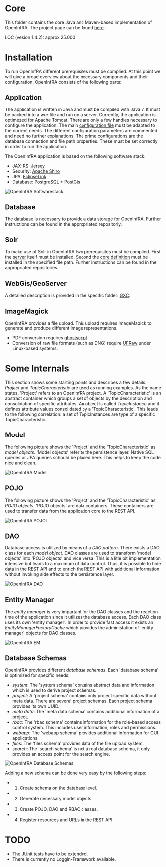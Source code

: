 # Core
This folder contains the core Java and Maven-based implementation of OpenInfRA. The project page can be found [here](http://www.b-tu.de/openinfra/).

LOC (vesion 1.4.2): approx 25.000

# Installation

To run OpenInfRA different prerequisites must be complied. At this point we will give a broad overview about the necessary components and their configuration.
OpenInfRA consists of the following parts:

## Application
The application is written in Java and must be compiled with Java 7. It must be packed into a _war_ file and run on a server. Currently, the application is optimezed for Apache Tomcat. There are only a few handles necessary to configure the application. The main [configuration file](openinfra_core/src/main/resources/de/btu/openinfra/backend/properties/OpenInfRA.properties) must be adapted to the current needs. The different configuration parameters are commented and need no further explanations. The prime configurations are the database connection and file path properties. These must be set correctly in order to run the application.

The OpenInfRA application is based on the following software stack:
- JAX-RS: [Jersey](https://jersey.java.net/)
- Security: [Apache Shiro](http://shiro.apache.org/)
- JPA: [EclipseLink](http://www.eclipse.org/eclipselink/)
- Database: [PostgreSQL](http://www.postgresql.org/) + [PostGis](http://postgis.net/)

![OpenInfRA Softwarestack](https://github.com/OpenInfRA/core/blob/master/img/sw-stack.JPG "OpenInfRA Softwarestack")

## Database
The [database](https://github.com/OpenInfRA/database) is necessary to provide a data storage for OpenInfRA. Further instructions can be found in the appropriated repositoriy.

## Solr
To make use of Solr in OpenInfRA two prerequisites must be complied. First the [server](https://github.com/OpenInfRA/solr_server) itself must be installed. Second the [core definition](https://github.com/OpenInfRA/solr_core) must be installed in the specified file path. Further instructions can be found in the appropriated repositories.

## WebGis/GeoServer
A detailed description is provided in the specific folder: [GXC](https://github.com/OpenInfRA/GXC).

## ImageMagick
OpenInfRA provides a file upload. This upload requires [ImageMagick](http://www.imagemagick.org) to generate and produce different image representations.

- PDF conversion requires [ghostscript](http://www.ghostscript.com/)
- Conversion of raw file formats (such as DNG) require [UFRaw](http://ufraw.sourceforge.net/) under Linux-based systems.

# Some Internals
This section shows some starting points and describes a few details. _Project_ and _TopicCharacteristic_ are used as running examples. As the name states, 'Project' refers to an OpenInfRA project. A 'TopicCharacteristic' is an abstract container which groups a set of objects by the description and consolidation of specific attributes. An object is called _TopicInstance_ and it defines attribute values consolidated by a 'TopicCharacteristic'. This leads to the following correlation: a set of TopicInstances are type of a specific TopicCharacteristic.

## Model
The following picture shows the 'Project' and the 'TopicCharacteristic' as _model_ _objects_. 'Model objects' refer to the persistence layer. Native SQL queries or JPA queries schould be placed here. This helps to keep the code nice and clean.

![OpenInfRA Model](https://github.com/OpenInfRA/core/blob/master/img/model.png "OpenInfRA Model")

## POJO
The following picture shows the 'Project' and the 'TopicCharacteristic' as _POJO_ _objects_. 'POJO objects' are data containers. These containers are used to transfer data from the application core to the REST API.

![OpenInfRA POJOI](https://github.com/OpenInfRA/core/blob/master/img/pojo.png "OpenInfRA POJO")

## DAO
Database access is utilized by means of a _DAO_ _pattern_. There exists a DAO class for each _model_ _object_. DAO classes are used to transform 'model objects' into 'POJO objects' and vice versa. This is a litle bit implementation intensive but leads to a maximum of data control. Thus, it is possible to hide data in the REST API and to enrich the REST API with additional information without invoking side effects to the persistence layer.

![OpenInfRA DAO](https://github.com/OpenInfRA/core/blob/master/img/dao.png "OpenInfRA DAO")

## Entity Manager
The _entity_ _manager_ is very impartant for the DAO classes and the reaction time of the application since it utilizes the database access. Each DAO class uses its own 'entity manager'. In order to provide fast access it exists an _EntityManagerFactoryCache_ which provides the administation of 'entity manager' objects for DAO classes.

![OpenInfRA EM](https://github.com/OpenInfRA/core/blob/master/img/em.png "OpenInfRA EM")

## Database Schemas
OpenInfRA provides different _database_ _schemas_. Each 'database schema' is optimized for specific needs:
- _system_: The 'system schema' contains abstract data and information which is used to derive project schemas.
- _project_: A 'project schema' contains only project specific data without meta data. There are several project schemas. Each project schema provides its own UUID.
- _meta data_: The 'meta data schema' contains additional information of a project.
- _rbac_: The 'rbac schema' contains information for the role-based access control system. This includes user information, roles and permissions.
- _webapp_: The 'webapp schema' provides additional information for GUI applications.
- _files_: The 'files schema' provides data of the file upload system.
- _search_: The 'search schema' is not a real database schema, it only provides an access point for the search engine.

![OpenInfRA Database Schemas](https://github.com/OpenInfRA/core/blob/master/img/schemas.png "OpenInfRA Database Schemas")

Adding a new schema can be done very easy by the following steps:
- 1. Create schema on the database level.
- 2. Generate necessary model objects.
- 3. Create POJO, DAO and RBAC classes.
- 4. Register resources and URLs in the REST API.

# TODO
- The JUnit tests have to be extended.
- There is currently no Loggin-Framework available.
